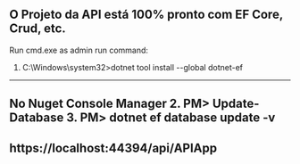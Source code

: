 O Projeto da API está 100% pronto com EF Core, Crud, etc.
----------------------------------------
Run cmd.exe as admin
run command:
1. C:\Windows\system32>dotnet tool install --global dotnet-ef
----------------------------------------
No Nuget Console Manager
2. PM> Update-Database
3. PM> dotnet ef database update -v
----------------------------------------
https://localhost:44394/api/APIApp
----------------------------------------